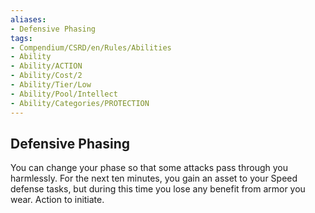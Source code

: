 ```yaml
---
aliases:
- Defensive Phasing
tags:
- Compendium/CSRD/en/Rules/Abilities
- Ability
- Ability/ACTION
- Ability/Cost/2
- Ability/Tier/Low
- Ability/Pool/Intellect
- Ability/Categories/PROTECTION
---
```


  
## Defensive Phasing  
You can change your phase so that some attacks pass through you harmlessly. For the next ten minutes, you gain an asset to your Speed defense tasks, but during this time you lose any benefit from armor you wear. Action to initiate. 
